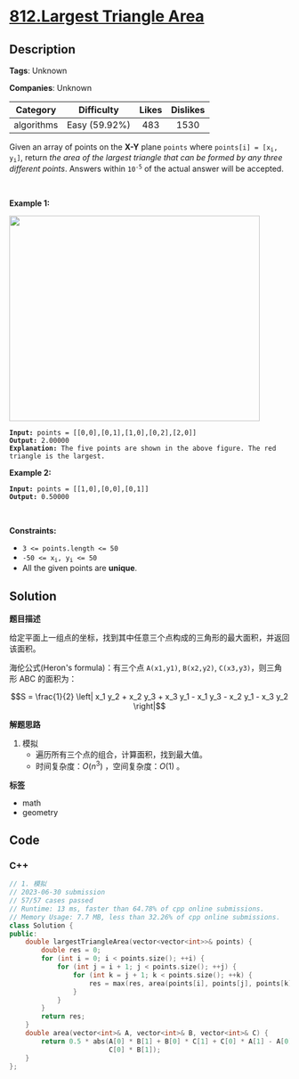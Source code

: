 # [812.Largest Triangle Area](https://leetcode.com/problems/largest-triangle-area/description/)

## Description

**Tags**: Unknown

**Companies**: Unknown

|  Category  |  Difficulty   | Likes | Dislikes |
| :--------: | :-----------: | :---: | :------: |
| algorithms | Easy (59.92%) |  483  |   1530   |

<p>Given an array of points on the <strong>X-Y</strong> plane <code>points</code> where <code>points[i] = [x<sub>i</sub>, y<sub>i</sub>]</code>, return <em>the area of the largest triangle that can be formed by any three different points</em>. Answers within <code>10<sup>-5</sup></code> of the actual answer will be accepted.</p>
<p>&nbsp;</p>
<p><strong class="example">Example 1:</strong></p>
<img alt="" src="https://s3-lc-upload.s3.amazonaws.com/uploads/2018/04/04/1027.png" style="height: 369px; width: 450px;" />
<pre><code><strong>Input:</strong> points = [[0,0],[0,1],[1,0],[0,2],[2,0]]
<strong>Output:</strong> 2.00000
<strong>Explanation:</strong> The five points are shown in the above figure. The red triangle is the largest.</code></pre>
<p><strong class="example">Example 2:</strong></p>
<pre><code><strong>Input:</strong> points = [[1,0],[0,0],[0,1]]
<strong>Output:</strong> 0.50000</code></pre>
<p>&nbsp;</p>
<p><strong>Constraints:</strong></p>
<ul>
  <li><code>3 &lt;= points.length &lt;= 50</code></li>
  <li><code>-50 &lt;= x<sub>i</sub>, y<sub>i</sub> &lt;= 50</code></li>
  <li>All the given points are <strong>unique</strong>.</li>
</ul>

## Solution

**题目描述**

给定平面上一组点的坐标，找到其中任意三个点构成的三角形的最大面积，并返回该面积。

海伦公式(Heron's formula)：有三个点 `A(x1,y1)`, `B(x2,y2)`, `C(x3,y3)`，则三角形 ABC 的面积为：

$$S = \frac{1}{2} \left| x_1 y_2 + x_2 y_3 + x_3 y_1 - x_1 y_3 - x_2 y_1 - x_3 y_2 \right|$$

**解题思路**

1. 模拟
   - 遍历所有三个点的组合，计算面积，找到最大值。
   - 时间复杂度：$O(n^3)$ ，空间复杂度：$O(1)$ 。

**标签**

- math
- geometry

<!-- code start -->
## Code

### C++

```cpp
// 1. 模拟
// 2023-06-30 submission
// 57/57 cases passed
// Runtime: 13 ms, faster than 64.78% of cpp online submissions.
// Memory Usage: 7.7 MB, less than 32.26% of cpp online submissions.
class Solution {
public:
    double largestTriangleArea(vector<vector<int>>& points) {
        double res = 0;
        for (int i = 0; i < points.size(); ++i) {
            for (int j = i + 1; j < points.size(); ++j) {
                for (int k = j + 1; k < points.size(); ++k) {
                    res = max(res, area(points[i], points[j], points[k]));
                }
            }
        }
        return res;
    }
    double area(vector<int>& A, vector<int>& B, vector<int>& C) {
        return 0.5 * abs(A[0] * B[1] + B[0] * C[1] + C[0] * A[1] - A[0] * C[1] - B[0] * A[1] -
                         C[0] * B[1]);
    }
};
```

<!-- code end -->

